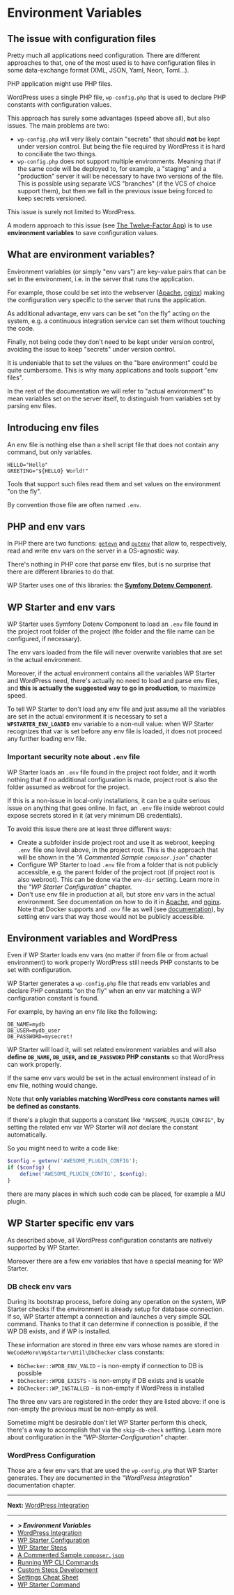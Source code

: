 # Environment Variables



## The issue with configuration files

Pretty much all applications need configuration. There are different approaches to that, one of the most used is to have configuration files in some data-exchange format (XML, JSON, Yaml, Neon, Toml...).

PHP application might use PHP files.

WordPress uses a single PHP file, `wp-config.php` that is used to declare PHP constants with configuration values.

This approach has surely some advantages (speed above all), but also issues. The main problems are two:

- `wp-config.php` will very likely contain "secrets" that should **not** be kept under version control. But being the file required by WordPress it is hard to conciliate the two things.
- `wp-config.php` does not support multiple environments. Meaning that if the same code will be deployed to, for example, a "staging" and a "production" server it will be necessary to have two versions of the file. This is possible using separate VCS "branches" (if the VCS of choice support them), but then we fall in the previous issue being forced to keep secrets versioned.

This issue is surely not limited to WordPress.

A modern approach to this issue (see [The Twelve-Factor App](https://12factor.net/)) is to use **environment variables** to save configuration values.



## What are environment variables?

Environment variables (or simply "env vars") are key-value pairs that can be set in the environment, i.e. in the server that runs the application.

For example, those could be set into the webserver ([Apache](https://httpd.apache.org/docs/2.4/env.html), [nginx](http://nginx.org/en/docs/ngx_core_module.html#env)) making the configuration very specific to the server that runs the application.

As additional advantage, env vars can be set "on the fly" acting on the system, e.g. a continuous integration service can set them without touching the code.

Finally, not being code they don't need to be kept under version control, avoiding the issue to keep "secrets" under version control.

It is undeniable that to set the values on the "bare environment" could be quite cumbersome. This is why many applications and tools support "env files".

In the rest of the documentation we will refer to "actual environment" to mean variables set on the server itself, to distinguish from variables set by parsing env files.



## Introducing env files

An env file is nothing else than a shell script file that does not contain any command, but only variables.

```shell
HELLO="Hello"
GREETING="${HELLO} World!"
```

Tools that support such files read them and set values on the environment "on the fly".

By convention those file are often named `.env`.



## PHP and env vars

In PHP there are two functions: [`getevn`](http://php.net/manual/en/function.getenv.php) and [`putenv`](http://php.net/manual/en/function.getenv.php) that allow to, respectively, read and write env vars on the server in a OS-agnostic way.

There's nothing in PHP core that parse env files, but is no surprise that there are different libraries to do that.

WP Starter uses one of this libraries: the **[Symfony Dotenv Component](https://symfony.com/doc/3.4/components/dotenv.html).**



## WP Starter and env vars

WP Starter uses Symfony Dotenv Component to load an `.env` file found in the project root folder of the project (the folder and the file name can be configured, if necessary).

The env vars loaded from the file will never overwrite variables that are set in the actual environment.

Moreover, if the actual environment contains all the variables WP Starter and WordPress need, there's actually no need to load and parse env files, and **this is actually the suggested way to go in production**, to maximize speed.

To tell WP Starter to don't load any env file and just assume all the variables are set in the actual environment it is necessary to set a **`WPSTARTER_ENV_LOADED`** env variable to a non-null value: when WP Starter recognizes that var is set before any env file is loaded, it does not proceed any further loading env file.

### Important security note about `.env` file

WP Starter loads an `.env` file found in the project root folder, and it worth nothing that if no additional configuration is made, project root is also the folder assumed as webroot for the project.

If this is a non-issue in local-only installations, it can be a quite serious issue on anything that goes online. In fact, an `.env` file inside webroot could expose secrets stored in it (at very minimum DB credentials).

To avoid this issue there are at least three different ways:

- Create a subfolder inside project root and use it as webroot, keeping `.env `file one level above, in the project root. This is the approach that will be shown in the *"A Commented Sample `composer.json`"* chapter
- Configure WP Starter to load  `.env` file from a folder that is not publicly accessible, e.g. the parent folder of the project root (if project root is also webroot). This can be done via the `env-dir` setting. Learn more in the *"WP Starter Configuration"* chapter.
- Don't use env file in production at all, but store env vars in the actual environment. See documentation on how to do it in [Apache](https://httpd.apache.org/docs/2.4/env.html), and [nginx](http://nginx.org/en/docs/ngx_core_module.html#env). Note that Docker supports and `.env` file as well (see [documentation](https://docs.docker.com/compose/environment-variables/)), by setting env vars that way those would not be publicly accessible.



## Environment variables and WordPress

Even if WP Starter loads env vars (no matter if from file or from actual environment) to work properly WordPress still needs PHP constants to be set with configuration.

WP Starter generates a  `wp-config.php` file that reads env variables and declare PHP constants "on the fly" when an env var matching a WP configuration constant is found.

For example, by having an env file like the following:

```shell
DB_NAME=mydb
DB_USER=mydb_user
DB_PASSWORD=mysecret!
```

WP Starter will load it, will set related environment variables and will also **define `DB_NAME`, `DB_USER`, and `DB_PASSWORD` PHP constants** so that WordPress can work properly.

If the same env vars would be set in the actual environment instead of in env file, nothing would change.

Note that **only variables matching WordPress core constants names will be defined as constants**.

If there's a plugin that supports a constant like `"AWESOME_PLUGIN_CONFIG"`, by setting the related env var WP Starter will *not* declare the constant automatically.

So you might need to write a code like:

```php
$config = getenv('AWESOME_PLUGIN_CONFIG');
if ($config) {
    define('AWESOME_PLUGIN_CONFIG', $config);
}
```

there are many places in which such code can be placed, for example a MU plugin.



## WP Starter specific env vars

As described above, all WordPress configuration constants are natively supported by WP Starter.

Moreover there are a few env variables that have a special meaning for WP Starter.

### DB check env vars

During its bootstrap process, before doing any operation on the system, WP Starter checks if the
environment is already setup for database connection.
If so, WP Starter attempt a connection and launches a very simple SQL command. Thanks to that
it can determine if connection is possible, if the WP DB exists, and if WP is installed.

These information are stored in three env vars whose names are stored in
`WeCodeMore\WpStarter\Util\DbChecker` class constants:

- `DbChecker::WPDB_ENV_VALID` - is non-empty if connection to DB is possible
- `DbChecker::WPDB_EXISTS` - is non-empty if DB exists and is usable
- `DbChecker::WP_INSTALLED` - is non-empty if WordPress is installed

The three env vars are registered in the order they are listed above: if one is non-empty the
previous must be non-empty as well.

Sometime might be desirable don't let WP Starter perform this check, there's a way to accomplish that
via the `skip-db-check` setting.
Learn more about configuration in the _"WP-Starter-Configuration"_ chapter.

### WordPress Configuration

Those are a few env vars that are used the `wp-config.php` that WP Starter generates.
They are documented in the *"WordPress Integration"* documentation chapter.



------

**Next:** [WordPress Integration](03-WordPress-Integration.md)

---

- ***> Environment Variables***
- [WordPress Integration](03-WordPress-Integration.md)
- [WP Starter Configuration](04-WP-Starter-Configuration.md)
- [WP Starter Steps](05-WP-Starter-Steps.md)
- [A Commented Sample `composer.json`](06-A-Commented-Sample-Composer-Json.md)
- [Running WP CLI Commands](07-Running-WP-CLI-Commands.md)
- [Custom Steps Development](08-Custom-Steps-Development.md)
- [Settings Cheat Sheet](09-Settings-Cheat-Sheet.md)
- [WP Starter Command](10-WP-Starter-Command.md)



